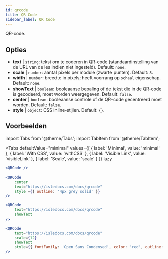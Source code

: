 ```yaml
---
id: qrcode
title: QR Code
sidebar_label: QR Code
---
```


QR-code.

## Opties

* __text__ | `string`: tekst om te coderen in QR-code (standaardinstelling van de URL van de les indien niet ingesteld). Default: `none`.
* __scale__ | `number`: aantal pixels per module (zwarte punten). Default: `8`.
* __width__ | `number`: breedte in pixels; heeft voorrang op `schaal` eigenschap. Default: `none`.
* __showText__ | `boolean`: booleaanse bepaling of de tekst die in de QR-code is gecodeerd, moet worden weergegeven. Default: `false`.
* __center__ | `boolean`: booleaanse controle of de QR-code gecentreerd moet worden. Default: `false`.
* __style__ | `object`: CSS inline-stijlen. Default: `{}`.


## Voorbeelden

import Tabs from '@theme/Tabs';
import TabItem from '@theme/TabItem';

<Tabs
    defaultValue="minimal"
    values={[
        { label: 'Minimal', value: 'minimal' },
        { label: 'With CSS', value: 'withCSS' },
        { label: 'Visible Link', value: 'visibleLink' },
        { label: 'Scale', value: 'scale' }
    ]}
    lazy
>

<TabItem value="minimal">

```jsx live
<QRCode />
```

</TabItem>

<TabItem value="withCSS">

```jsx live
<QRCode 
    center 
    text="https://isledocs.com/docs/qrcode" 
    style ={{ outline: '4px grey solid' }}
/>
```

</TabItem>

<TabItem value="visibleLink">

```jsx live
<QRCode 
    text="https://isledocs.com/docs/qrcode"
    showText
/>
```

</TabItem>

<TabItem value="scale">

```jsx live
<QRCode 
    text="https://isledocs.com/docs/qrcode"
    scale={12}
    showText
    style={{ fontFamily: 'Open Sans Condensed', color: 'red', outline: '4px black solid' }}
/>
```

</TabItem>

</Tabs>
